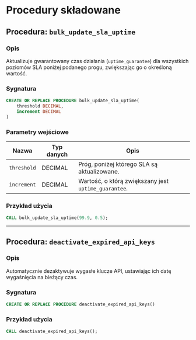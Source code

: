 # Procedury składowane

## Procedura: `bulk_update_sla_uptime`

### Opis
Aktualizuje gwarantowany czas działania (`uptime_guarantee`) dla wszystkich poziomów SLA poniżej podanego progu, zwiększając go o określoną wartość.

### Sygnatura
```sql
CREATE OR REPLACE PROCEDURE bulk_update_sla_uptime(
    threshold DECIMAL, 
    increment DECIMAL
)
```

### Parametry wejściowe
| Nazwa       | Typ danych | Opis                                  |
|-------------|-----------|--------------------------------------|
| `threshold` | DECIMAL   | Próg, poniżej którego SLA są aktualizowane. |
| `increment` | DECIMAL   | Wartość, o którą zwiększany jest `uptime_guarantee`. |

### Przykład użycia
```sql
CALL bulk_update_sla_uptime(99.9, 0.5);
```

---

## Procedura: `deactivate_expired_api_keys`

### Opis
Automatycznie dezaktywuje wygasłe klucze API, ustawiając ich datę wygaśnięcia na bieżący czas.

### Sygnatura
```sql
CREATE OR REPLACE PROCEDURE deactivate_expired_api_keys()
```

### Przykład użycia
```sql
CALL deactivate_expired_api_keys();
```
